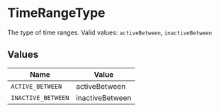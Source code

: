 # TimeRangeType

The type of time ranges.  Valid values: `activeBetween`, `inactiveBetween`


## Values

| Name               | Value              |
| ------------------ | ------------------ |
| `ACTIVE_BETWEEN`   | activeBetween      |
| `INACTIVE_BETWEEN` | inactiveBetween    |